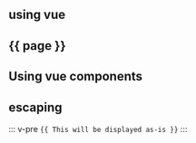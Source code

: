## using vue

<h2>{{ page }}</h2>

## Using vue components

<myButton />

## escaping

::: v-pre
`{{ This will be displayed as-is }}`
:::

<script setup>
import { useData } from 'vitepress'
import myButton from '../src/components/button.vue'
const { page } = useData()
</script>
